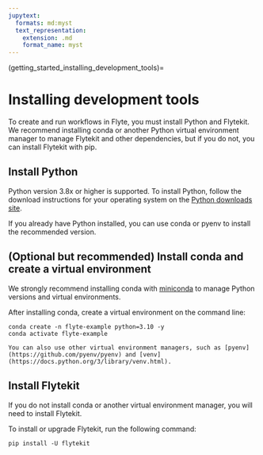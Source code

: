 ```yaml
---
jupytext:
  formats: md:myst
  text_representation:
    extension: .md
    format_name: myst
---
```


(getting_started_installing_development_tools)=

# Installing development tools

To create and run workflows in Flyte, you must install Python and Flytekit. We recommend installing conda or another Python virtual environment manager to manage Flytekit and other dependencies, but if you do not, you can install Flytekit with pip.

## Install Python

Python version 3.8x or higher is supported. To install Python, follow the download instructions for your operating system on the [Python downloads site](https://www.python.org/downloads/).

If you already have Python installed, you can use conda or pyenv to install the recommended version.

## (Optional but recommended) Install conda and create a virtual environment

We strongly recommend installing conda with [miniconda](https://docs.conda.io/projects/miniconda/en/latest/) to manage Python versions and virtual environments.

After installing conda, create a virtual environment on the command line:


```{prompt} bash $
conda create -n flyte-example python=3.10 -y
conda activate flyte-example
```

```{note}
You can also use other virtual environment managers, such as [pyenv](https://github.com/pyenv/pyenv) and [venv](https://docs.python.org/3/library/venv.html).
```

## Install Flytekit

If you do not install conda or another virtual environment manager, you will need to install Flytekit.

To install or upgrade Flytekit, run the following command:

```{prompt} bash
pip install -U flytekit
```
